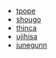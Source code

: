 - [tpope][1]
- [shougo][2]
- [thinca][3]
- [ujihisa][4]
- [junegunn][5]


[1]:https://github.com/tpope
[2]:https://github.com/Shougo
[3]:https://github.com/thinca
[4]:https://github.com/ujihisa
[5]:https://github.com/junegunn
